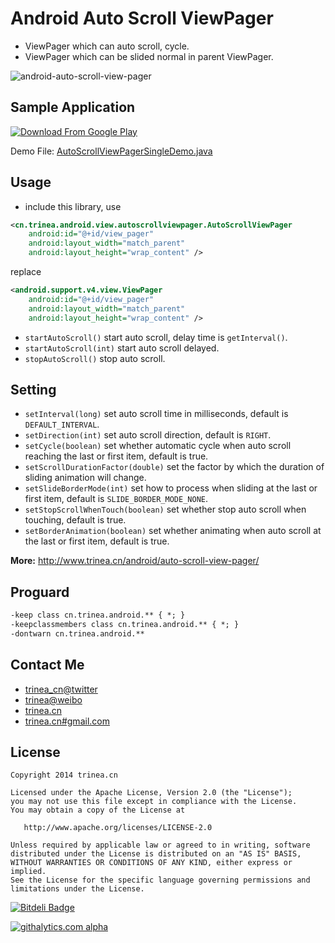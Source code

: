 Android Auto Scroll ViewPager
==============================
- ViewPager which can auto scroll, cycle.
- ViewPager which can be slided normal in parent ViewPager.

![android-auto-scroll-view-pager](http://farm3.staticflickr.com/2843/12805132475_e595664a81_o.gif)

## Sample Application
<a href="https://play.google.com/store/apps/details?id=cn.trinea.android.demo" target="_blank" title="Download From Google Play"><img src="http://www.android.com/images/brand/get_it_on_play_logo_small.png" title="Download From Google Play"/></a>  

Demo File: [AutoScrollViewPagerSingleDemo.java](https://github.com/Trinea/android-demo/blob/master/src/cn/trinea/android/demo/AutoScrollViewPagerSingleDemo.java)

## Usage
- include this library, use

``` xml
<cn.trinea.android.view.autoscrollviewpager.AutoScrollViewPager
	android:id="@+id/view_pager"
	android:layout_width="match_parent"
	android:layout_height="wrap_content" />
```
replace
``` xml
<android.support.v4.view.ViewPager
	android:id="@+id/view_pager"
	android:layout_width="match_parent"
	android:layout_height="wrap_content" />
```
- `startAutoScroll()` start auto scroll, delay time is `getInterval()`.
- `startAutoScroll(int)` start auto scroll delayed.
- `stopAutoScroll()` stop auto scroll.

## Setting
- `setInterval(long)` set auto scroll time in milliseconds, default is `DEFAULT_INTERVAL`.  
- `setDirection(int)` set auto scroll direction, default is `RIGHT`.  
- `setCycle(boolean)` set whether automatic cycle when auto scroll reaching the last or first item, default is true. 
- `setScrollDurationFactor(double)` set the factor by which the duration of sliding animation will change.  
- `setSlideBorderMode(int)` set how to process when sliding at the last or first item, default is `SLIDE_BORDER_MODE_NONE`.
- `setStopScrollWhenTouch(boolean)` set whether stop auto scroll when touching, default is true.  
- `setBorderAnimation(boolean)` set whether animating when auto scroll at the last or first item, default is true.  

**More:** http://www.trinea.cn/android/auto-scroll-view-pager/

## Proguard
``` xml
-keep class cn.trinea.android.** { *; }
-keepclassmembers class cn.trinea.android.** { *; }
-dontwarn cn.trinea.android.**
```

## Contact Me
- [trinea_cn@twitter](https://twitter.com/trinea_cn)
- [trinea@weibo](http://weibo.com/trinea)
- [trinea.cn](http://www.trinea.cn/)
- [trinea.cn#gmail.com](mailto:trinea.cn@gmail.com)

## License

    Copyright 2014 trinea.cn

    Licensed under the Apache License, Version 2.0 (the "License");
    you may not use this file except in compliance with the License.
    You may obtain a copy of the License at

       http://www.apache.org/licenses/LICENSE-2.0

    Unless required by applicable law or agreed to in writing, software
    distributed under the License is distributed on an "AS IS" BASIS,
    WITHOUT WARRANTIES OR CONDITIONS OF ANY KIND, either express or implied.
    See the License for the specific language governing permissions and
    limitations under the License.

[![Bitdeli Badge](https://d2weczhvl823v0.cloudfront.net/Trinea/android-auto-scroll-view-pager/trend.png)](https://bitdeli.com/free "Bitdeli Badge")

[![githalytics.com alpha](https://cruel-carlota.pagodabox.com/980e58e9fe20890c1f61564a29311cdf "githalytics.com")](http://githalytics.com/Trinea/android-auto-scroll-view-pager)
